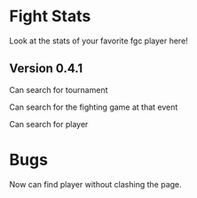 # Fight Stats
Look at the stats of your favorite fgc player here!

## Version 0.4.1
Can search for tournament 

Can search for the fighting game at that event

Can search for player

# Bugs 

Now can find player without clashing the page.
